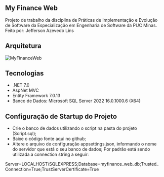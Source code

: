 ## My Finance Web
Projeto de trabalho da disciplina de Práticas de Implementação e Evolução de Software da Especialização em Engenharia de Software da PUC Minas.
Feito por: Jefferson Azevedo Lins

## Arquitetura

![MyFinanceWeb](https://github.com/jeffersonlins/myfinance-web-dotnet/assets/89261350/8056fd91-ae22-46d4-9c08-86b91d41247a)

## Tecnologias

- .NET 7.0 
- AspNet MVC
- Entity Framework 7.0.13
- Banco de Dados: Microsoft SQL Server 2022 16.0.1000.6 (X64)

## Configuração de Startup do Projeto

- Crie o banco de dados utilizando o script na pasta do projeto (Script.sql);
- Baixe o código fonte aqui no github;
- Altere o arquivo de configuração appsettings.json, informando o nome do servidor que está o seu banco de dados; Por padrão está sendo utilizada a connection string a seguir: 

Server=LOCALHOST\\SQLEXPRESS;Database=myfinance_web_db;Trusted_Connection=True;TrustServerCertificate=True
